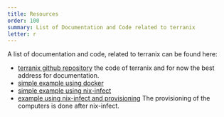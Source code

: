 ```yaml
---
title: Resources
order: 100
summary: List of Documentation and Code related to terranix
letter: r
---
```


A list of documentation and code, 
related to terranix can be found here:

* [terranix github repository]( https://github.com/terranix/terranix ) the code of terranix and for now the best address for documentation.
* [simple example using docker](https://github.com/terranix/terranix/tree/master/examples/hcloud-simple-docker)
* [simple example using nix-infect](https://github.com/terranix/terranix/tree/master/examples/hcloud-nixos-server)
* [example using nix-infect and provisioning](https://github.com/terranix/terranix/tree/master/examples/hcloud-nixos-server-with-plops)
  The provisioning of the computers is done after nix-infect.
